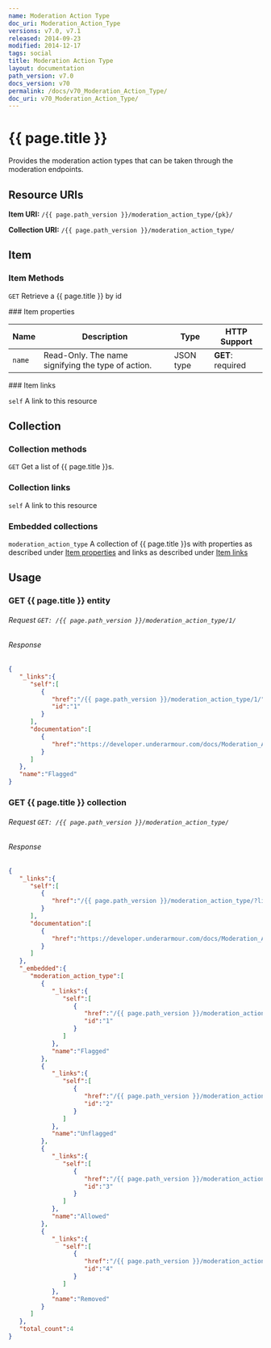 ```yaml
---
name: Moderation Action Type
doc_uri: Moderation_Action_Type
versions: v7.0, v7.1
released: 2014-09-23
modified: 2014-12-17
tags: social
title: Moderation Action Type
layout: documentation
path_version: v7.0
docs_version: v70
permalink: /docs/v70_Moderation_Action_Type/
doc_uri: v70_Moderation_Action_Type/
---
```


# {{ page.title }}

Provides the moderation action types that can be taken through the moderation endpoints.

## Resource URIs

**Item URI:** `/{{ page.path_version }}/moderation_action_type/{pk}/`

**Collection URI:** `/{{ page.path_version }}/moderation_action_type/`

## Item

### Item Methods

`GET` Retrieve a {{ page.title }} by id

<a name="item-properties" />
### Item properties

| Name         | Description          | Type      | HTTP Support                                                                        |
|--------------|----------------------|-----------|-------------------------------------------------------------------------------------|
| `name` | Read-Only. The name signifying the type of action. | JSON type | **GET**: required|

<a name="item-links" />
### Item links

`self` A link to this resource

## Collection

### Collection methods

`GET` Get a list of {{ page.title }}s.

### Collection links

`self` A link to this resource

### Embedded collections

`moderation_action_type` A collection of {{ page.title }}s with properties as described under [Item properties](#item-properties) and links as described under [Item links](#item-links)

## Usage

### GET {{ page.title }} entity

###### Request `GET: /{{ page.path_version }}/moderation_action_type/1/`

###### Response

```json
{
   "_links":{
      "self":[
         {
            "href":"/{{ page.path_version }}/moderation_action_type/1/",
            "id":"1"
         }
      ],
      "documentation":[
         {
            "href":"https://developer.underarmour.com/docs/Moderation_Action_Type"
         }
      ]
   },
   "name":"Flagged"
}
```

### GET {{ page.title }} collection

###### Request `GET: /{{ page.path_version }}/moderation_action_type/`

###### Response

```json
{
   "_links":{
      "self":[
         {
            "href":"/{{ page.path_version }}/moderation_action_type/?limit=20&offset=0"
         }
      ],
      "documentation":[
         {
            "href":"https://developer.underarmour.com/docs/Moderation_Action_Type"
         }
      ]
   },
   "_embedded":{
      "moderation_action_type":[
         {
            "_links":{
               "self":[
                  {
                     "href":"/{{ page.path_version }}/moderation_action_type/1/",
                     "id":"1"
                  }
               ]
            },
            "name":"Flagged"
         },
         {
            "_links":{
               "self":[
                  {
                     "href":"/{{ page.path_version }}/moderation_action_type/2/",
                     "id":"2"
                  }
               ]
            },
            "name":"Unflagged"
         },
         {
            "_links":{
               "self":[
                  {
                     "href":"/{{ page.path_version }}/moderation_action_type/3/",
                     "id":"3"
                  }
               ]
            },
            "name":"Allowed"
         },
         {
            "_links":{
               "self":[
                  {
                     "href":"/{{ page.path_version }}/moderation_action_type/4/",
                     "id":"4"
                  }
               ]
            },
            "name":"Removed"
         }
      ]
   },
   "total_count":4
}
```
